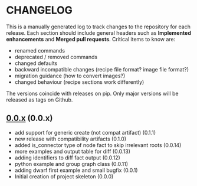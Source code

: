 # CHANGELOG

This is a manually generated log to track changes to the repository for each release.
Each section should include general headers such as **Implemented enhancements**
and **Merged pull requests**. Critical items to know are:

 - renamed commands
 - deprecated / removed commands
 - changed defaults
 - backward incompatible changes (recipe file format? image file format?)
 - migration guidance (how to convert images?)
 - changed behaviour (recipe sections work differently)

The versions coincide with releases on pip. Only major versions will be released as tags on Github.

## [0.0.x](https://github.com/compspec/compspec/tree/main) (0.0.x)
 - add support for generic create (not compat artifact) (0.1.1)
 - new release with compatibility artifacts (0.1.0)
 - added is_connector type of node fact to skip irrelevant roots (0.0.14)
 - more examples and output table for diff (0.0.13)
 - adding identifiers to diff fact output (0.0.12)
 - python example and group graph class (0.0.11)
 - adding dwarf first example and small bugfix (0.0.1)
 - Initial creation of project skeleton (0.0.0)
